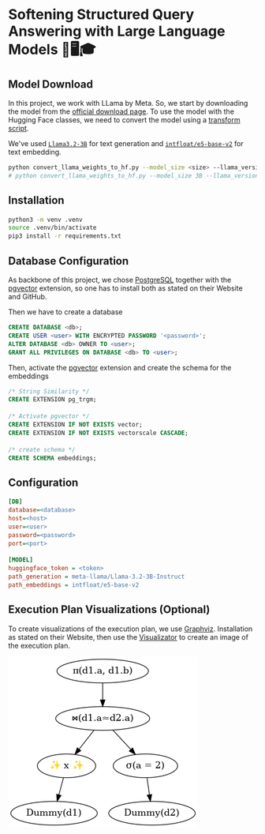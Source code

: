 # Softening Structured Query Answering with Large Language Models 🦙🖥️🎓

## Model Download
In this project, we work with LLama by Meta. 
So, we start by downloading the model from the [official download page](https://www.llama.com/llama-downloads/). 
To use the model with the Hugging Face classes, we need to convert the model using a 
[transform script](https://github.com/huggingface/transformers/blob/main/src/transformers/models/llama/convert_llama_weights_to_hf.py).

We've used [`Llama3.2-3B`](https://huggingface.co/meta-llama/Llama-3.2-3B) for text generation 
and [`intfloat/e5-base-v2`](https://huggingface.co/intfloat/e5-base-v2) for text embedding. 

```bash
python convert_llama_weights_to_hf.py --model_size <size> --llama_version <version> --input_dir <model> --output_dir <model>_compile
# python convert_llama_weights_to_hf.py --model_size 3B --llama_version 3.2 --input_dir Llama3.2-3B  --output_dir Llama3.2-3B_compile 
```

## Installation

```bash
python3 -m venv .venv
source .venv/bin/activate
pip3 install -r requirements.txt
```

## Database Configuration

As backbone of this project, we chose [PostgreSQL](https://www.postgresql.org/) together with the 
[pgvector](https://github.com/pgvector/pgvector) extension, so one has to install both as stated on their Website and GitHub.

Then we have to create a database 
```sql
CREATE DATABASE <db>;
CREATE USER <user> WITH ENCRYPTED PASSWORD '<password>';
ALTER DATABASE <db> OWNER TO <user>;
GRANT ALL PRIVILEGES ON DATABASE <db> TO <user>;
```

Then, activate the [pgvector](https://github.com/pgvector/pgvector) extension and create the schema for the embeddings

```sql
/* String Similarity */
CREATE EXTENSION pg_trgm;

/* Activate pgvector */
CREATE EXTENSION IF NOT EXISTS vector;
CREATE EXTENSION IF NOT EXISTS vectorscale CASCADE;

/* create schema */
CREATE SCHEMA embeddings;
```


## Configuration

```ini
[DB]
database=<database>
host=<host>
user=<user>
password=<password>
port=<port>

[MODEL]
huggingface_token = <token>
path_generation = meta-llama/Llama-3.2-3B-Instruct
path_embeddings = intfloat/e5-base-v2
```

## Execution Plan Visualizations (Optional) 

To create visualizations of the execution plan, we use [Graphviz](https://graphviz.org/download/). 
Installation as stated on their Website, then use the [Visualizator](utils/Visualizator.py#L13) 
to create an image of the execution plan.

![exec_plan.png](img/exec_plan.png)